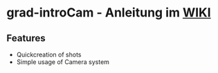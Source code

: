 # grad-introCam - Anleitung im [WIKI](https://github.com/gruppe-adler/grad-introCam/wiki)

## Features
- Quickcreation of shots
- Simple usage of Camera system








